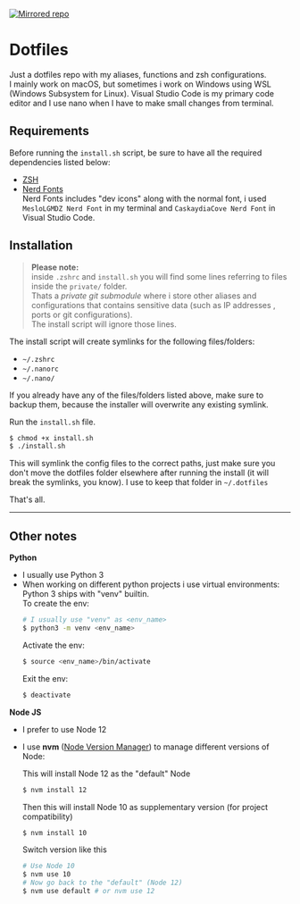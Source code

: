 [![Mirrored repo](https://img.shields.io/static/v1?label=Mirroring&message=GitLab%20%3E%20GitHub&color=blue)](https://gitlab.com/Hecsall/dotfiles)

# Dotfiles
Just a dotfiles repo with my aliases, functions and zsh configurations.\
I mainly work on macOS, but sometimes i work on Windows using WSL (Windows Subsystem for Linux). Visual Studio Code is my primary code editor and I use nano when I have to make small changes from terminal.

## **Requirements**
Before running the `install.sh` script, be sure to have all the required dependencies listed below:
- [ZSH](https://github.com/robbyrussell/oh-my-zsh/wiki/Installing-ZSH)
- [Nerd Fonts](https://www.nerdfonts.com/)\
    Nerd Fonts includes "dev icons" along with the normal font, i used `MesloLGMDZ Nerd Font` in my terminal and `CaskaydiaCove Nerd Font` in Visual Studio Code.

## **Installation**

> **Please note:**\
inside `.zshrc` and `install.sh` you will find some lines referring to files inside the `private/` folder.\
Thats a *private git submodule* where i store other aliases and configurations that contains sensitive data (such as IP addresses , ports or git configurations).\
The install script will ignore those lines.

The install script will create symlinks for the following files/folders:
- `~/.zshrc`
- `~/.nanorc`
- `~/.nano/`

If you already have any of the files/folders listed above, make sure to backup them, because the installer will overwrite any existing symlink.

Run the `install.sh` file.
```sh
$ chmod +x install.sh
$ ./install.sh
```

This will symlink the config files to the correct paths, just make sure you don't move the dotfiles folder elsewhere after running the install (it will break the symlinks, you know).
I use to keep that folder in `~/.dotfiles`

That's all.

---

## **Other notes**

**Python**
- I usually use Python 3
- When working on different python projects i use virtual environments: Python 3 ships with "venv" builtin.\
    To create the env:
    ```sh
    # I usually use "venv" as <env_name>
    $ python3 -m venv <env_name>
    ```
    Activate the env:
    ```sh
    $ source <env_name>/bin/activate
    ```
    Exit the env:
    ```sh
    $ deactivate
    ```

**Node JS**
- I prefer to use Node 12 
- I use **nvm** ([Node Version Manager](https://github.com/nvm-sh/nvm)) to manage different versions of Node:

    This will install Node 12 as the "default" Node
    ```sh
    $ nvm install 12
    ```
    Then this will install Node 10 as supplementary version (for project compatibility)
    ```sh
    $ nvm install 10
    ```
    Switch version like this
    ```sh
    # Use Node 10
    $ nvm use 10
    # Now go back to the "default" (Node 12)
    $ nvm use default # or nvm use 12
    ```